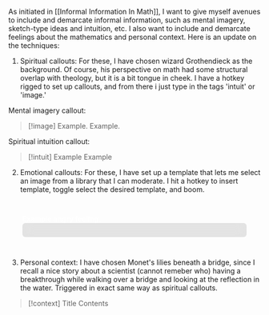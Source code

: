 As initiated in [[Informal Information In Math]], I want to give myself avenues to include and demarcate informal information, such as mental imagery, sketch-type ideas and intuition, etc. I also want to include and demarcate feelings about the mathematics and personal context. Here is an update on the techniques:

1. Spiritual callouts: 
For these, I have chosen wizard Grothendieck as the background. Of course, his perspective on math had some structural overlap with theology, but it is a bit tongue in cheek. I have a hotkey rigged to set up callouts, and from there i just type in the tags 'intuit' or 'image.'

Mental imagery callout:
> [!image] Example.
> Example.

Spiritual intuition callout:
> [!intuit] Example
> Example

2. Emotional callouts:
For these, I have set up a template that lets me select an image from a library that I can moderate. I hit a hotkey to insert template, toggle select the desired template, and boom.
<div style="background-image: url('https://upload.wikimedia.org/wikipedia/commons/f/f5/An_angel_leading_a_soul_into_hell._Oil_painting_by_a_followe_Wellcome_L0030887.jpg'); background-size: cover; background-position: center; padding: 2em; border-radius: 12px; margin-top: 1em; position: relative; color: white;">
  <strong>Example angry feeling.</strong><br>
  <div style="backdrop-filter: blur(10px); background-color: rgba(0, 0, 0, 0.1); padding: 1em; border-radius: 6px; color: #c9c9c9;">
    
  </div>
</div>

3. Personal context:
I have chosen Monet's lilies beneath a bridge, since I recall a nice story about a scientist (cannot remeber who) having a breakthrough while walking over a bridge and looking at the reflection in the water. Triggered in exact same way as spiritual callouts.

> [!context] Title
> Contents




